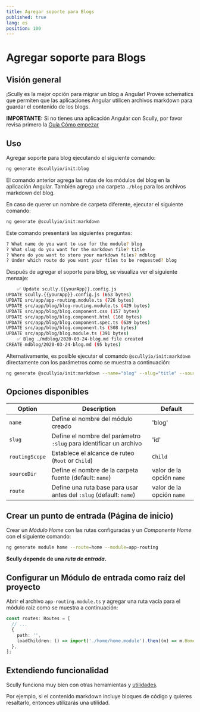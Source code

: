 ```yaml
---
title: Agregar soporte para Blogs
published: true
lang: es
position: 100
---
```


# Agregar soporte para Blogs

## Visión general

¡Scully es la mejor opción para migrar un blog a Angular!
Provee schematics que permiten que las aplicaciones Angular utilicen archivos markdown para guardar el contenido de los blogs.

**IMPORTANTE:** Si no tienes una aplicación Angular con Scully, por favor revisa primero la [Guía Cómo empezar](/docs/learn/getting-started/requirements)

## Uso

Agregar soporte para blog ejecutando el siguiente comando:

```bash
ng generate @scullyio/init:blog
```

El comando anterior agrega las rutas de los módulos del blog en la aplicación Angular.
También agrega una carpeta `./blog` para los archivos markdown del blog.

En caso de querer un nombre de carpeta diferente, ejecutar el siguiente comando:

```bash
ng generate @scullyio/init:markdown
```

Este comando presentará las siguientes preguntas:

```bash
? What name do you want to use for the module? blog
? What slug do you want for the markdown file? title
? Where do you want to store your markdown files? mdblog
? Under which route do you want your files to be requested? blog
```

Después de agregar el soporte para blog, se visualiza ver el siguiente mensaje:

```bash
    ✅️ Update scully.{{yourApp}}.config.js
UPDATE scully.{{yourApp}}.config.js (653 bytes)
UPDATE src/app/app-routing.module.ts (726 bytes)
UPDATE src/app/blog/blog-routing.module.ts (429 bytes)
UPDATE src/app/blog/blog.component.css (157 bytes)
UPDATE src/app/blog/blog.component.html (160 bytes)
UPDATE src/app/blog/blog.component.spec.ts (639 bytes)
UPDATE src/app/blog/blog.component.ts (508 bytes)
UPDATE src/app/blog/blog.module.ts (391 bytes)
    ✅️ Blog ./mdblog/2020-03-24-blog.md file created
CREATE mdblog/2020-03-24-blog.md (95 bytes)
```

Alternativamente, es posible ejecutar el comando `@scullyio/init:markdown` directamente con los parámetros como se muestra a continuación:

```bash
ng generate @scullyio/init:markdown --name="blog" --slug="title" --source-dir="mdblog" --route="blog"
```

## Opciones disponibles

| Option         | Description                                                        | Default                   |
| -------------- | ------------------------------------------------------------------ | ------------------------- |
| `name`         | Define el nombre del módulo creado                                 | 'blog'                    |
| `slug`         | Define el nombre del parámetro `:slug` para identificar un archivo | 'id'                      |
| `routingScope` | Establece el alcance de ruteo (`Root` or `Child`)                  | `Child`                   |
| `sourceDir`    | Define el nombre de la carpeta fuente (default: `name`)            | valor de la opción `name` |
| `route`        | Define una ruta base para usar antes del `:slug` (default: `name`) | valor de la opción `name` |

## Crear un punto de entrada (Página de inicio)

Crear un _Módulo Home_ con las rutas configuradas y un _Componente Home_ con el siguiente comando:

```bash
ng generate module home --route=home --module=app-routing
```

**Scully depende de una _ruta de entrada_.**

## Configurar un Módulo de entrada como raíz del proyecto

Abrir el archivo `app-routing.module.ts` y agregar una ruta vacía para el módulo raíz como se muestra a continuación:

```typescript
const routes: Routes = [
  // ...
  {
    path: '',
    loadChildren: () => import('./home/home.module').then((m) => m.HomeModule),
  },
];
```

## Extendiendo funcionalidad

Scully funciona muy bien con otras herramientas y [utilidades](/docs/Reference/utilities/overview).

Por ejemplo, si el contenido markdown incluye bloques de código y quieres resaltarlo, entonces utilizarás una utilidad.
